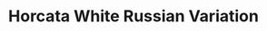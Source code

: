 ---
layout: recipe
recipe: true
title:  Horcata White Russian Variation
excerpt: "A white russion variation made with tequila and homemade horchata"
ingredients:
    - ingredient: Tequila, Reposado
      amount: 1 oz
      brand: Xicaru
    - ingredient: Coffee Liquer
      amount: 1 oz
      brand: Fair
    - ingredient: Cold Brew Coffee
      amount: 1 oz
    - ingredient: Horchata
      amount: 3 oz
      brand: homemade
garnishes:
  - Ground Cinnamon
notes:
    - Combine ingredients in shaker.
    - Add crushed ice, shake hard for about 20 seconds.
    - Double strain into coupe glass.
    - Sprinkle with ground cinnamon for garnish.
version: 1
tag:
    - cocktail
    - vodka
    - coffee-liquer
    - coffee
    - cinnamon
    - milk
    - shaken
    - coupe-glass
---